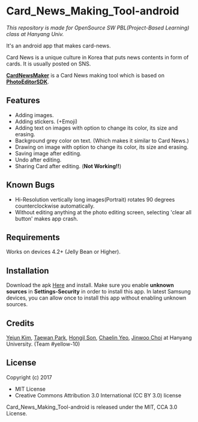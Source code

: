 # Card_News_Making_Tool-android
*This repository is made for OpenSource SW PBL(Project-Based Learning) class at Hanyang Univ.*

It's an android app that makes card-news. 

Card News is a unique culture in Korea that puts news contents in form of cards. It is usually posted on SNS.

**[CardNewsMaker](https://github.com/Taewan-P/Card_News_Making_Tool)** is a Card News making tool which is based on **[PhotoEditorSDK](https://github.com/eventtus/photo-editor-android)**.



## Features

* Adding images.
* Adding stickers. (+Emoji)
* Adding text on images with option to change its color, its size and erasing.
* Background grey color on text. (Which makes it similar to Card News.)
* Drawing on image with option to change its color, its size and erasing.
* Saving image after editing.
* Undo after editing.
* Sharing Card after editing. (**Not Working!!**)



## Known Bugs

* Hi-Resolution vertically long images(Portrait) rotates 90 degrees counterclockwise automatically.
* Without editing anything at the photo editing screen, selecting 'clear all button' makes app crash.



## Requirements

Works on devices 4.2+ (Jelly Bean or Higher).



## Installation

Download the apk [Here](https://drive.google.com/open?id=1iNiyhmU2pMtvOKRdoYNg_k1SnM8J6KvZ) and install. Make sure you enable **unknown sources** in **Settings-Security** in order to install this app. In latest Samsung devices, you can allow once to install this app without enabling unknown sources. 



## Credits

[Yejun Kim](https://github.com/kyj0701), [Taewan Park](https://github.com/Taewan-P), [Hongil Son](https://github.com/sonhl0723), [Chaelin Yeo](https://github.com/ChaeLinYeo), [Jinwoo Choi](https://github.com/ptcjw201) at Hanyang University. (Team #yellow-10)



## License

Copyright (c) 2017

* MIT License
* Creative Commons Attribution 3.0 International (CC BY 3.0) license



Card_News_Making_Tool-android is released under the MIT, CCA 3.0 License.

